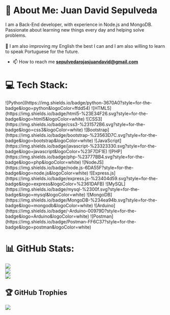 # 💫 About Me: Juan David Sepulveda
I am a Back-End developer, with experience in Node.js and MongoDB. Passionate about learning new things every day and helping solve problems.<br><br>🌱 I am also improving my English the best I can and I am also willing to learn to speak Portuguese for the future.

- 📫 How to reach me ****sepulvedarojasjuandavid@gmail.com****

# 💻 Tech Stack:
<div style="center">
![Python](https://img.shields.io/badge/python-3670A0?style=for-the-badge&logo=python&logoColor=ffdd54) ![HTML5](https://img.shields.io/badge/html5-%23E34F26.svg?style=for-the-badge&logo=html5&logoColor=white) ![CSS3](https://img.shields.io/badge/css3-%231572B6.svg?style=for-the-badge&logo=css3&logoColor=white) ![Bootstrap](https://img.shields.io/badge/bootstrap-%23563D7C.svg?style=for-the-badge&logo=bootstrap&logoColor=white) ![JavaScript](https://img.shields.io/badge/javascript-%23323330.svg?style=for-the-badge&logo=javascript&logoColor=%23F7DF1E) ![PHP](https://img.shields.io/badge/php-%23777BB4.svg?style=for-the-badge&logo=php&logoColor=white) ![NodeJS](https://img.shields.io/badge/node.js-6DA55F?style=for-the-badge&logo=node.js&logoColor=white) ![Express.js](https://img.shields.io/badge/express.js-%23404d59.svg?style=for-the-badge&logo=express&logoColor=%2361DAFB) ![MySQL](https://img.shields.io/badge/mysql-%2300f.svg?style=for-the-badge&logo=mysql&logoColor=white) ![MongoDB](https://img.shields.io/badge/MongoDB-%234ea94b.svg?style=for-the-badge&logo=mongodb&logoColor=white) ![Arduino](https://img.shields.io/badge/-Arduino-00979D?style=for-the-badge&logo=Arduino&logoColor=white) ![Postman](https://img.shields.io/badge/Postman-FF6C37?style=for-the-badge&logo=postman&logoColor=white)  
</div>

# 📊 GitHub Stats:
![](https://github-readme-stats.vercel.app/api?username=sepulveda272&theme=dark&hide_border=false&include_all_commits=false&count_private=false)<br/>
![](https://github-readme-streak-stats.herokuapp.com/?user=sepulveda272&theme=dark&hide_border=false)<br/>
![](https://github-readme-stats.vercel.app/api/top-langs/?username=sepulveda272&theme=dark&hide_border=false&include_all_commits=false&count_private=false&layout=compact)

## 🏆 GitHub Trophies
![](https://github-profile-trophy.vercel.app/?username=sepulveda272&theme=flat&no-frame=false&no-bg=false&margin-w=4)

